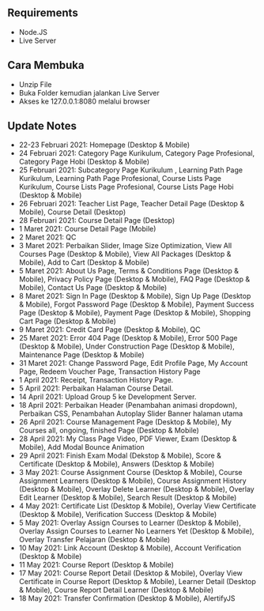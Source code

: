 ## Requirements
- Node.JS
- Live Server

## Cara Membuka
- Unzip File
- Buka Folder kemudian jalankan Live Server
- Akses ke 127.0.0.1:8080 melalui browser

## Update Notes
- 22-23 Februari 2021: Homepage (Desktop & Mobile)
- 24 Februari 2021: Category Page Kurikulum, Category Page Profesional, Category Page Hobi (Desktop & Mobile)
- 25 Februari 2021: Subcategory Page Kurikulum , Learning Path Page Kurikulum, Learning Path Page Profesional, Course Lists Page Kurikulum, Course Lists Page Profesional, Course Lists Page Hobi (Desktop & Mobile)
- 26 Februari 2021: Teacher List Page, Teacher Detail Page (Desktop & Mobile), Course Detail (Desktop)
- 28 Februari 2021: Course Detail Page (Desktop)
- 1 Maret 2021: Course Detail Page (Mobile)
- 2 Maret 2021: QC
- 3 Maret 2021: Perbaikan Slider, Image Size Optimization, View All Courses Page (Desktop & Mobile), View All Packages (Desktop & Mobile), Add to Cart (Desktop & Mobile)
- 5 Maret 2021: About Us Page, Terms & Conditions Page (Desktop & Mobile), Privacy Policy Page (Desktop & Mobile), FAQ Page (Desktop & Mobile), Contact Us Page (Desktop & Mobile)
- 8 Maret 2021: Sign In Page (Desktop & Mobile), Sign Up Page (Desktop & Mobile), Forgot Password Page (Desktop & Mobile), Payment Success Page (Desktop & Mobile), Payment Page (Desktop & Mobile), Shopping Cart Page (Desktop & Mobile)
- 9 Maret 2021: Credit Card Page (Desktop & Mobile), QC
- 25 Maret 2021: Error 404 Page (Desktop & Mobile), Error 500 Page (Desktop & Mobile), Under Construction Page (Desktop & Mobile), Maintenance Page (Desktop & Mobile)
- 31 Maret 2021: Change Password Page, Edit Profile Page, My Account Page, Redeem Voucher Page, Transaction History Page
- 1 April 2021: Receipt, Transaction History Page.
- 5 April 2021: Perbaikan Halaman Course Detail.
- 14 April 2021: Upload Group 5 ke Development Server.
- 18 April 2021: Perbaikan Header (Penambahan animasi dropdown), Perbaikan CSS, Penambahan Autoplay Slider Banner halaman utama
- 26 April 2021: Course Management Page (Desktop & Mobile), My Courses all, ongoing, finished Page (Desktop & Mobile)
- 28 April 2021: My Class Page Video, PDF Viewer, Exam (Desktop & Mobile), Add Modal Bounce Animation
- 29 April 2021: Finish Exam Modal (Dekstop & Mobile), Score & Certificate (Desktop & Mobile), Answers (Desktop & Mobile)
- 3 May 2021: Course Assignment Course (Desktop & Mobile), Course Assignment Learners (Desktop & Mobile), Course Assignment History (Desktop & Mobile), Overlay Delete Learner (Desktop & Mobile), Overlay Edit Learner (Desktop & Mobile), Search Result (Desktop & Mobile)
- 4 May 2021: Certificate List (Desktop & Mobile), Overlay View Certificate (Desktop & Mobile), Verification Success (Desktop & Mobile)
- 5 May 2021: Overlay Assign Courses to Learner (Desktop & Mobile), Overlay Assign Courses to Learner No Learners Yet (Desktop & Mobile), Overlay Transfer Pelajaran (Desktop & Mobile)
- 10 May 2021: Link Account (Desktop & Mobile), Account Verification (Desktop & Mobile)
- 11 May 2021: Course Report (Desktop & Mobile)
- 17 May 2021: Course Report Detail (Desktop & Mobile), Overlay View Certificate in Course Report (Desktop & Mobile), Learner Detail (Desktop & Mobile), Course Report Detail Learner (Desktop & Mobile)
- 18 May 2021: Transfer Confirmation (Desktop & Mobile), AlertifyJS
